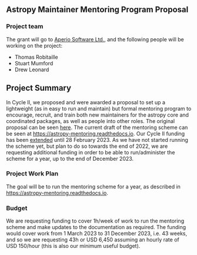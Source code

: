 ## Astropy Maintainer Mentoring Program Proposal

### Project team

The grant will go to [Aperio Software Ltd.](https://aperiosoftware.com), and the
following people will be working on the project:

* Thomas Robitaille
* Stuart Mumford
* Drew Leonard

## Project Summary

In Cycle II, we proposed and were awarded a proposal to set up a lightweight
(as in easy to run and maintain) but formal mentoring program to encourage,
recruit, and train both new maintainers for the astropy core and coordinated
packages, as well as people into other roles. The original proposal can be
seen [here](https://github.com/astropy/astropy-project/blob/main/finance/proposal-calls/2021-proposal/Robitaille_%26_Mumford-Mentoring.md).
The current draft of the mentoring scheme can be seen at
https://astropy-mentoring.readthedocs.io. Our Cycle II funding has been [extended](https://github.com/astropy/astropy-project/pull/288)
until 28 February 2023. As we have not started running the scheme yet, but plan to do so towards the end of 2022, we are requesting additional
funding in order to be able to run/administer the scheme for a year, up to the end of December 2023.

### Project Work Plan

The goal will be to run the mentoring scheme for a year, as described in
https://astropy-mentoring.readthedocs.io.

### Budget

We are requesting funding to cover 1h/week of work to run the mentoring
scheme and make updates to the documentation as required. The funding
would cover work from 1 March 2023 to 31 December 2023, i.e. 43 weeks,
and so we are requesting 43h or USD 6,450 assuming an hourly rate of
USD 150/hour (this is also our minimum useful budget).
